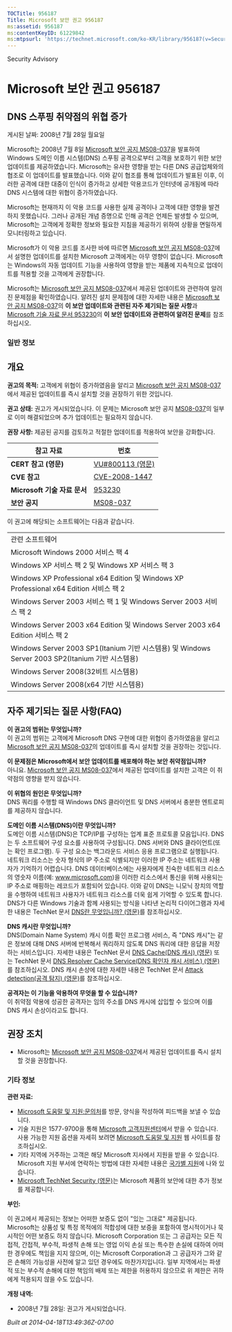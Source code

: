 ```yaml
---
TOCTitle: 956187
Title: Microsoft 보안 권고 956187
ms:assetid: 956187
ms:contentKeyID: 61229842
ms:mtpsurl: 'https://technet.microsoft.com/ko-KR/library/956187(v=Security.10)'
---
```


Security Advisory

Microsoft 보안 권고 956187
==========================

DNS 스푸핑 취약점의 위협 증가
-----------------------------

게시된 날짜: 2008년 7월 28일 월요일

Microsoft는 2008년 7월 8일 [Microsoft 보안 공지 MS08-037](http://technet.microsoft.com/security/bulletin/ms08-037)을 발표하여 Windows 도메인 이름 시스템(DNS) 스푸핑 공격으로부터 고객을 보호하기 위한 보안 업데이트를 제공하였습니다. Microsoft는 유사한 영향을 받는 다른 DNS 공급업체와의 협조로 이 업데이트를 발표했습니다. 이와 같이 협조를 통해 업데이트가 발표된 이후, 이러한 공격에 대한 대중이 인식이 증가하고 상세한 악용코드가 인터넷에 공개됨에 따라 DNS 시스템에 대한 위협이 증가하였습니다.

Microsoft는 현재까지 이 악용 코드를 사용한 실제 공격이나 고객에 대한 영향을 발견하지 못했습니다. 그러나 공개된 개념 증명으로 인해 공격은 언제든 발생할 수 있으며, Microsoft는 고객에게 정확한 정보와 필요한 지침을 제공하기 위하여 상황을 면밀하게 모니터링하고 있습니다.

Microsoft가 이 악용 코드를 조사한 바에 따르면 [Microsoft 보안 공지 MS08-037](http://technet.microsoft.com/security/bulletin/ms08-037)에서 설명한 업데이트를 설치한 Microsoft 고객에게는 아무 영향이 없습니다. Microsoft는 Windows의 자동 업데이트 기능을 사용하여 영향을 받는 제품에 지속적으로 업데이트를 적용할 것을 고객에게 권장합니다.

Microsoft는 [Microsoft 보안 공지 MS08-037](http://technet.microsoft.com/security/bulletin/ms08-037)에서 제공된 업데이트와 관련하여 알려진 문제점을 확인하였습니다. 알려진 설치 문제점에 대한 자세한 내용은 [Microsoft 보안 공지 MS08-037](http://technet.microsoft.com/security/bulletin/ms08-037)의 **이 보안 업데이트와 관련된 자주 제기되는 질문 사항**과 [Microsoft 기술 자료 문서 953230](http://support.microsoft.com/kb/953230)의 **이 보안 업데이트와 관련하여 알려진 문제**를 참조하십시오.

### 일반 정보

개요
----


**권고의 목적:** 고객에게 위협이 증가하였음을 알리고 [Microsoft 보안 공지 MS08-037](http://technet.microsoft.com/security/bulletin/ms08-037)에서 제공된 업데이트를 즉시 설치할 것을 권장하기 위한 것입니다.

**권고 상태:** 권고가 게시되었습니다. 이 문제는 Microsoft 보안 공지 [MS08-037](http://technet.microsoft.com/security/bulletin/ms08-037)의 일부로 이미 해결되었으며 추가 업데이트는 필요하지 않습니다.

**권장 사항:** 제공된 공지를 검토하고 적절한 업데이트를 적용하여 보안을 강화합니다.

| 참고 자료                    | 번호                                                                             |
|------------------------------|----------------------------------------------------------------------------------|
| **CERT 참고 (영문)**         | [VU\#800113 (영문)](http://www.kb.cert.org/vuls/id/800113)                       |
| **CVE 참고**                 | [CVE-2008-1447](http://www.cve.mitre.org/cgi-bin/cvename.cgi?name=cve-2008-1447) |
| **Microsoft 기술 자료 문서** | [953230](http://support.microsoft.com/kb/953230)                                 |
| **보안 공지**                | [MS08-037](http://technet.microsoft.com/security/bulletin/ms08-037)              |

이 권고에 해당되는 소프트웨어는 다음과 같습니다.

|                                                                                                  |
|--------------------------------------------------------------------------------------------------|
| 관련 소프트웨어                                                                                  |
| Microsoft Windows 2000 서비스 팩 4                                                               |
| Windows XP 서비스 팩 2 및 Windows XP 서비스 팩 3                                                 |
| Windows XP Professional x64 Edition 및 Windows XP Professional x64 Edition 서비스 팩 2           |
| Windows Server 2003 서비스 팩 1 및 Windows Server 2003 서비스 팩 2                               |
| Windows Server 2003 x64 Edition 및 Windows Server 2003 x64 Edition 서비스 팩 2                   |
| Windows Server 2003 SP1(Itanium 기반 시스템용) 및 Windows Server 2003 SP2(Itanium 기반 시스템용) |
| Windows Server 2008(32비트 시스템용)                                                             |
| Windows Server 2008(x64 기반 시스템용)                                                           |

자주 제기되는 질문 사항(FAQ)
----------------------------


**이 권고의 범위는 무엇입니까?**  
이 권고의 범위는 고객에게 Microsoft DNS 구현에 대한 위협이 증가하였음을 알리고 [Microsoft 보안 공지 MS08-037](http://technet.microsoft.com/security/bulletin/ms08-037)의 업데이트를 즉시 설치할 것을 권장하는 것입니다.

**이 문제점은 Microsoft에서 보안 업데이트를 배포해야 하는 보안 취약점입니까?**  
아니요. [Microsoft 보안 공지 MS08-037](http://technet.microsoft.com/security/bulletin/ms08-037)에서 제공된 업데이트를 설치한 고객은 이 취약점의 영향을 받지 않습니다.

**이 위협의 원인은 무엇입니까?**  
DNS 쿼리를 수행할 때 Windows DNS 클라이언트 및 DNS 서버에서 충분한 엔트로피를 제공하지 않습니다.

**도메인 이름 시스템(DNS)이란 무엇입니까?**  
도메인 이름 시스템(DNS)은 TCP/IP를 구성하는 업계 표준 프로토콜 모음입니다. DNS는 두 소프트웨어 구성 요소를 사용하여 구성됩니다. DNS 서버와 DNS 클라이언트(또는 확인 프로그램). 두 구성 요소는 백그라운드 서비스 응용 프로그램으로 실행됩니다. 네트워크 리소스는 숫자 형식의 IP 주소로 식별되지만 이러한 IP 주소는 네트워크 사용자가 기억하기 어렵습니다. DNS 데이터베이스에는 사용자에게 친숙한 네트워크 리소스의 영숫자 이름(예: www.microsoft.com)을 이러한 리소스에서 통신을 위해 사용되는 IP 주소로 매핑하는 레코드가 포함되어 있습니다. 이와 같이 DNS는 니모닉 장치의 역할을 수행하여 네트워크 사용자가 네트워크 리소스를 더욱 쉽게 기억할 수 있도록 합니다. DNS가 다른 Windows 기술과 함께 사용되는 방식을 나타낸 논리적 다이어그램과 자세한 내용은 TechNet 문서 [DNS란 무엇입니까? (영문)](http://technet2.microsoft.com/windowsserver/en/library/ff937311-03ce-4d04-b72c-b39c4d51cb361033.mspx)를 참조하십시오.

**DNS 캐시란 무엇입니까?**  
DNS(Domain Name System) 캐시 이름 확인 프로그램 서비스, 즉 "DNS 캐시"는 같은 정보에 대해 DNS 서버에 반복해서 쿼리하지 않도록 DNS 쿼리에 대한 응답을 저장하는 서비스입니다. 자세한 내용은 TechNet 문서 [DNS Cache(DNS 캐시) (영문)](http://www.microsoft.com/technet/prodtechnol/windows2000serv/reskit/regentry/30643.mspx?mfr=true) 또는 TechNet 문서 [DNS Resolver Cache Service(DNS 확인자 캐시 서비스) (영문)](http://www.microsoft.com/technet/prodtechnol/windows2000serv/reskit/cnet/cnbc_imp_qxht.mspx?mfr=true)를 참조하십시오. DNS 캐시 손상에 대한 자세한 내용은 TechNet 문서 [Attack detection(공격 탐지) (영문)](http://www.microsoft.com/technet/isa/2004/help/fw_alertattack.mspx?mfr=true)를 참조하십시오.

**공격자는 이 기능을 악용하여 무엇을 할 수 있습니까?**  
이 취약점 악용에 성공한 공격자는 임의 주소를 DNS 캐시에 삽입할 수 있으며 이를 DNS 캐시 손상이라고도 합니다.

권장 조치
---------


-   Microsoft는 [Microsoft 보안 공지 MS08-037](http://technet.microsoft.com/security/bulletin/ms08-037)에서 제공된 업데이트를 즉시 설치할 것을 권장합니다.

### 기타 정보

**관련 자료:**

-   [Microsoft 도움말 및 지원:문의처](https://support.microsoft.com/contactus/emailcontact.aspx?scid=sw;ko;1374&ws=korea)를 방문, 양식을 작성하여 피드백을 보낼 수 있습니다.
-   기술 지원은 1577-9700을 통해 [Microsoft 고객지원센터](http://go.microsoft.com/fwlink/?linkid=21131)에서 받을 수 있습니다. 사용 가능한 지원 옵션을 자세히 보려면 [Microsoft 도움말 및 지원](http://support.microsoft.com/) 웹 사이트를 참조하십시오.
-   기타 지역에 거주하는 고객은 해당 Microsoft 지사에서 지원을 받을 수 있습니다. Microsoft 지원 부서에 연락하는 방법에 대한 자세한 내용은 [국가별 지원](http://go.microsoft.com/fwlink/?linkid=21155)에 나와 있습니다.
-   [Microsoft TechNet Security (영문)](http://go.microsoft.com/fwlink/?linkid=21132)는 Microsoft 제품의 보안에 대한 추가 정보를 제공합니다.

**부인:**

이 권고에서 제공되는 정보는 어떠한 보증도 없이 "있는 그대로" 제공됩니다. Microsoft는 상품성 및 특정 목적에의 적합성에 대한 보증을 포함하여 명시적이거나 묵시적인 어떤 보증도 하지 않습니다. Microsoft Corporation 또는 그 공급자는 모든 직접적, 간접적, 부수적, 파생적 손해 또는 영업 이익 손실 또는 특수한 손실에 대하여 어떠한 경우에도 책임을 지지 않으며, 이는 Microsoft Corporation과 그 공급자가 그와 같은 손해의 가능성을 사전에 알고 있던 경우에도 마찬가지입니다. 일부 지역에서는 파생적 또는 부수적 손해에 대한 책임의 배제 또는 제한을 허용하지 않으므로 위 제한은 귀하에게 적용되지 않을 수도 있습니다.

**개정 내역:**

-   2008년 7월 28일: 권고가 게시되었습니다.

*Built at 2014-04-18T13:49:36Z-07:00*
